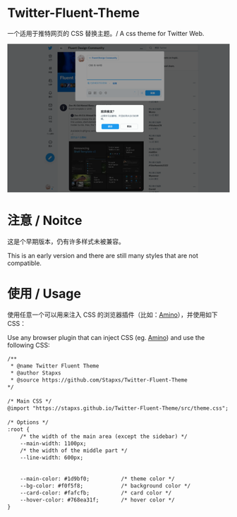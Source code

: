 # Twitter-Fluent-Theme
一个适用于推特网页的 CSS 替换主题。/ A css theme for Twitter Web.

![View](View.png)


# 注意 / Noitce
这是个早期版本，仍有许多样式未被兼容。

This is an early version and there are still many styles that are not compatible.

# 使用 / Usage
使用任意一个可以用来注入 CSS 的浏览器插件（比如：[Amino](https://chrome.google.com/webstore/detail/pbcpfbcibpcbfbmddogfhcijfpboeaaf)），并使用如下 CSS：

Use any browser plugin that can inject CSS (eg. [Amino](https://chrome.google.com/webstore/detail/pbcpfbcibpcbfbmddogfhcijfpboeaaf)) and use the following CSS:
~~~
/**
 * @name Twitter Fluent Theme
 * @author Stapxs
 * @source https://github.com/Stapxs/Twitter-Fluent-Theme
*/

/* Main CSS */
@import "https://stapxs.github.io/Twitter-Fluent-Theme/src/theme.css";

/* Options */
:root {
    /* the width of the main area (except the sidebar) */
    --main-width: 1100px;
    /* the width of the middle part */
    --line-width: 600px;

    
    --main-color: #1d9bf0;          /* theme color */
    --bg-color: #f0f5f8;            /* background color */
    --card-color: #fafcfb;          /* card color */
    --hover-color: #768ea31f;       /* hover color */
}
~~~
